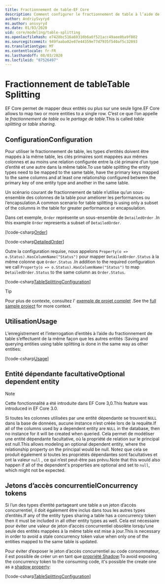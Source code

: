 ```yaml
---
title: Fractionnement de table-EF Core
description: Comment configurer le fractionnement de table à l’aide de Entity Framework Core
author: AndriySvyryd
ms.author: ansvyryd
ms.date: 01/03/2020
uid: core/modeling/table-splitting
ms.openlocfilehash: e7428bc516a69310b6a6f521acc49aee0ba9f802
ms.sourcegitcommit: 949faaba02e07e44359e77d7935f540af5c32093
ms.translationtype: MT
ms.contentlocale: fr-FR
ms.lasthandoff: 08/03/2020
ms.locfileid: "87526497"
---
```

# <a name="table-splitting"></a><span data-ttu-id="abf02-103">Fractionnement de table</span><span class="sxs-lookup"><span data-stu-id="abf02-103">Table Splitting</span></span>

<span data-ttu-id="abf02-104">EF Core permet de mapper deux entités ou plus sur une seule ligne.</span><span class="sxs-lookup"><span data-stu-id="abf02-104">EF Core allows to map two or more entities to a single row.</span></span> <span data-ttu-id="abf02-105">C’est ce que l’on appelle le _fractionnement de table_ ou le _partage de table_.</span><span class="sxs-lookup"><span data-stu-id="abf02-105">This is called _table splitting_ or _table sharing_.</span></span>

## <a name="configuration"></a><span data-ttu-id="abf02-106">Configuration</span><span class="sxs-lookup"><span data-stu-id="abf02-106">Configuration</span></span>

<span data-ttu-id="abf02-107">Pour utiliser le fractionnement de table, les types d’entités doivent être mappés à la même table, les clés primaires sont mappées aux mêmes colonnes et au moins une relation configurée entre la clé primaire d’un type d’entité et une autre dans la même table.</span><span class="sxs-lookup"><span data-stu-id="abf02-107">To use table splitting the entity types need to be mapped to the same table, have the primary keys mapped to the same columns and at least one relationship configured between the primary key of one entity type and another in the same table.</span></span>

<span data-ttu-id="abf02-108">Un scénario courant de fractionnement de table n’utilise qu’un sous-ensemble des colonnes de la table pour améliorer les performances ou l’encapsulation.</span><span class="sxs-lookup"><span data-stu-id="abf02-108">A common scenario for table splitting is using only a subset of the columns in the table for greater performance or encapsulation.</span></span>

<span data-ttu-id="abf02-109">Dans cet exemple, `Order` représente un sous-ensemble de `DetailedOrder` .</span><span class="sxs-lookup"><span data-stu-id="abf02-109">In this example `Order` represents a subset of `DetailedOrder`.</span></span>

[!code-csharp[Order](../../../samples/core/Modeling/TableSplitting/Order.cs?name=Order)]

[!code-csharp[DetailedOrder](../../../samples/core/Modeling/TableSplitting/DetailedOrder.cs?name=DetailedOrder)]

<span data-ttu-id="abf02-110">Outre la configuration requise, nous appelons `Property(o => o.Status).HasColumnName("Status")` pour mapper `DetailedOrder.Status` à la même colonne que `Order.Status` .</span><span class="sxs-lookup"><span data-stu-id="abf02-110">In addition to the required configuration we call `Property(o => o.Status).HasColumnName("Status")` to map `DetailedOrder.Status` to the same column as `Order.Status`.</span></span>

[!code-csharp[TableSplittingConfiguration](../../../samples/core/Modeling/TableSplitting/TableSplittingContext.cs?name=TableSplitting)]

> [!TIP]
> <span data-ttu-id="abf02-111">Pour plus de contexte, consultez l' [exemple de projet complet](https://github.com/dotnet/EntityFramework.Docs/tree/master/samples/core/Modeling/TableSplitting) .</span><span class="sxs-lookup"><span data-stu-id="abf02-111">See the [full sample project](https://github.com/dotnet/EntityFramework.Docs/tree/master/samples/core/Modeling/TableSplitting) for more context.</span></span>

## <a name="usage"></a><span data-ttu-id="abf02-112">Utilisation</span><span class="sxs-lookup"><span data-stu-id="abf02-112">Usage</span></span>

<span data-ttu-id="abf02-113">L’enregistrement et l’interrogation d’entités à l’aide du fractionnement de table s’effectuent de la même façon que les autres entités :</span><span class="sxs-lookup"><span data-stu-id="abf02-113">Saving and querying entities using table splitting is done in the same way as other entities:</span></span>

[!code-csharp[Usage](../../../samples/core/Modeling/TableSplitting/Program.cs?name=Usage)]

## <a name="optional-dependent-entity"></a><span data-ttu-id="abf02-114">Entité dépendante facultative</span><span class="sxs-lookup"><span data-stu-id="abf02-114">Optional dependent entity</span></span>

> [!NOTE]
> <span data-ttu-id="abf02-115">Cette fonctionnalité a été introduite dans EF Core 3,0.</span><span class="sxs-lookup"><span data-stu-id="abf02-115">This feature was introduced in EF Core 3.0.</span></span>

<span data-ttu-id="abf02-116">Si toutes les colonnes utilisées par une entité dépendante se trouvent `NULL` dans la base de données, aucune instance n’est créée lors de la requête.</span><span class="sxs-lookup"><span data-stu-id="abf02-116">If all of the columns used by a dependent entity are `NULL` in the database, then no instance for it will be created when queried.</span></span> <span data-ttu-id="abf02-117">Cela permet de modéliser une entité dépendante facultative, où la propriété de relation sur le principal est null.</span><span class="sxs-lookup"><span data-stu-id="abf02-117">This allows modeling an optional dependent entity, where the relationship property on the principal would be null.</span></span> <span data-ttu-id="abf02-118">Notez que cela se produit également si toutes les propriétés dépendantes sont facultatives et ont la valeur `null` , ce qui n’est peut-être pas prévu.</span><span class="sxs-lookup"><span data-stu-id="abf02-118">Note that this would also happen if all of the dependent's properties are optional and set to `null`, which might not be expected.</span></span>

## <a name="concurrency-tokens"></a><span data-ttu-id="abf02-119">Jetons d’accès concurrentiel</span><span class="sxs-lookup"><span data-stu-id="abf02-119">Concurrency tokens</span></span>

<span data-ttu-id="abf02-120">Si l’un des types d’entité partageant une table a un jeton d’accès concurrentiel, il doit également être inclus dans tous les autres types d’entités.</span><span class="sxs-lookup"><span data-stu-id="abf02-120">If any of the entity types sharing a table has a concurrency token then it must be included in all other entity types as well.</span></span> <span data-ttu-id="abf02-121">Cela est nécessaire pour éviter une valeur de jeton d’accès concurrentiel obsolète lorsqu’une seule des entités mappées à la même table est mise à jour.</span><span class="sxs-lookup"><span data-stu-id="abf02-121">This is necessary in order to avoid a stale concurrency token value when only one of the entities mapped to the same table is updated.</span></span>

<span data-ttu-id="abf02-122">Pour éviter d’exposer le jeton d’accès concurrentiel au code consommateur, il est possible de créer un en tant que [propriété Shadow](xref:core/modeling/shadow-properties):</span><span class="sxs-lookup"><span data-stu-id="abf02-122">To avoid exposing the concurrency token to the consuming code, it's possible the create one as a [shadow property](xref:core/modeling/shadow-properties):</span></span>

[!code-csharp[TableSplittingConfiguration](../../../samples/core/Modeling/TableSplitting/TableSplittingContext.cs?name=ConcurrencyToken&highlight=2)]
